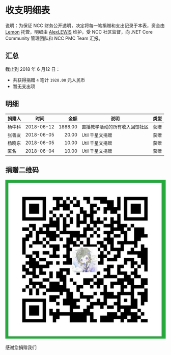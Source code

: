 # 收支明细表

说明：为保证 NCC 财务公开透明，决定将每一笔捐赠和支出记录于本表，资金由 [Lemon](https://github.com/liuhaoyang) 托管，明细由 [AlexLEWIS](https://github.com/alexinea) 维护，受 NCC 社区监督，向 .NET Core Community 管理团队和 NCC PMC Team 汇报。

## 汇总

截止到 2018 年 6 月12 日：
+ 共获得捐赠 `4` 笔计 `1928.00` 元人民币
+ 暂无支出项

## 明细

| 捐赠人 | 时间       |    金额 | 说明 | 类型 |
|-------|:----------:|--------:|------|-----|
| 杨中科 | 2018-06-12 | 1888.00 | 直播教学活动的所有收入回馈社区 | 获赠 |
| 张善友 | 2018-06-05 | 20.00 | Util 千星文捐赠 | 获赠 |
| 杨晓东 | 2018-06-05 | 10.00 | Util 千星文捐赠 | 获赠 |
| 匿名 | 2018-06-04 | 10.00 | Util 千星文捐赠 | 获赠 |


## 捐赠二维码

![捐赠我们](img/ncc-donation-qrcode.jpg)

感谢您捐赠我们